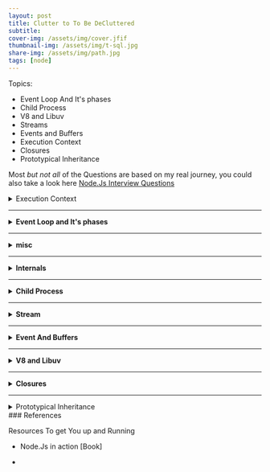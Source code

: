 ```yaml
---
layout: post
title: Clutter to To Be DeCluttered
subtitle: 
cover-img: /assets/img/cover.jfif
thumbnail-img: /assets/img/t-sql.jpg
share-img: /assets/img/path.jpg
tags: [node]
---
```

Topics:

- Event Loop And It's phases
- Child Process
- V8 and Libuv
- Streams
- Events and Buffers
- Execution Context
- Closures
- Prototypical Inheritance

Most _but not all_ of the Questions are based on my real journey, you could also take a look here <a href="https://www.fullstack.cafe/interview-questions/nodejs">Node.Js Interview Questions</a>

<details>
<summary>Execution Context</summary>

Execution Context has two main phases:

1. Creation phase
2. Execution Phase

```js
b();
console.log(a);

var a = 'welcome'

function b(){
    console.log("b is called")
}
```

```js
function a(){
    b();
    var c;
}

function b(){
    var b;
}

a();
var d;
```

</details>

---------------------------------------------------------------------------
<details>
<summary><strong>Event Loop and It's phases</strong></summary>

### Some of Node Internals

1. Event Loop

2. V8

3. Libuv and thread pool

Javascript is single threaded and event loop allow for asynchrounus tasks, but does this fact make node single threaded?

First, let's begin with the difference between compiled and interpreted language

| Compiled                                                                              | Interpreted                                                      |
| ------------------------------------------------------------------------------------- | ---------------------------------------------------------------- |
| Errors are detected during compiling                                                  | errors found when the code is run                                |
| the code won't compile until it's error free                                          | the interpreter translates and runs code one statement at a time |
| language written and compiled to machine code inside of an appplication [all at once] | interpreted run more slowly                                      |
| c, c++ ,Erlang, Go                                                                    | Node                                                             |
|                                                                                       |                                                                  |

![](./screenshots/compiled.jpg)
You should read those articles to know the journey of executing JS code from your local machine into the browser
<details>
<summary><strong>Read Further</strong></summary>

- <a href="https://blog.insiderattack.net/javascript-event-loop-vs-node-js-event-loop-aea2b1b85f5c">javascript-event-loop-vs-node-js-event-loop</a>

- <a href="https://blog.insiderattack.net/five-misconceptions-on-how-nodejs-works-edfb56f7b3a6">five-misconceptions-on-how-nodejs-works</a>

- <a href="https://blog.insiderattack.net/deep-dive-into-worker-threads-in-node-js-e75e10546b11">deep-dive-into-worker-threads-in-node-js</a>

- <a href="https://blog.insiderattack.net/crossing-the-js-c-boundary-advanced-nodejs-internals-part-1-cb52957758d8">crossing-the-js-c-boundary-advanced-nodejs-internals (part 1)</a>
- <a href="https://blog.insiderattack.net/promises-next-ticks-and-immediates-nodejs-event-loop-part-3-9226cbe7a6aa">promises-next-ticks-and-immediates-nodejs-event-loop (part 3)</a>

- <a href="https://blog.insiderattack.net/timers-immediates-and-process-nexttick-nodejs-event-loop-part-2-2c53fd511bb3">timers-immediates-and-process-nexttick-nodejs-event-loop-part (part 2)</a>

- <a href="https://blog.insiderattack.net/event-loop-and-the-big-picture-nodejs-event-loop-part-1-1cb67a182810">event-loop-and-the-big-picture-nodejs-event-loop-part-1</a>

- <a href="https://blog.insiderattack.net/nodejs-streams-in-practice-980b3cdf4511">nodejs-streams-in-practice</a>

- <a href="https://blog.insiderattack.net/understanding-async-resources-with-async-hooks-3416de574f30">understanding-async-resources-with-async-hooks</a>

- <a href="https://www.youtube.com/watch?v=_c51fcXRLGw">link</a>

- <a href="https://www.youtube.com/watch?v=zphcsoSJMvM">link</a>

- <a href="https://blog.insiderattack.net/handling-io-nodejs-event-loop-part-4-418062f917d1">link</a>

- <a href="https://soshace.com/16-node-js-lessons-event-loop-libuv-library-pt-1/">16-node-js-lessons-event-loop-libuv-library-pt-1</a>

- <a href="https://soshace.com/16-node-js-lessons-event-loop-libuv-library-pt-2/">16-node-js-lessons-event-loop-libuv-library-pt-2</a>

- <a href="https://www.youtube.com/playlist?list=PLEfl6gYIDWgYmMGpQYYvc49escwlGvDUa">link</a>

- <a href="https://developpaper.com/viewing-nodejs-event-loop-from-libuv/">viewing-nodejs-event-loop-from-libuv</a>

- <a href="https://codingdao.com/libuv-source-analysis/pages/update/2016/04/25/tcp-io.html">link</a>

- <a href="https://github.com/yjhjstz/deep-into-node">deep-into-node</a>

- <a href="https://www.youtube.com/watch?v=LbwUETu7Rgc&list=PLFNSe3O8DiOQwYOUXr08sfaeCWn5SbWPS&index=3">link</a>
- <a href="https://www.telerik.com/blogs/journey-of-javascript-downloading-scripts-to-execution-part-i">link</a>
- <https://www.youtube.com/watch?v=oPo4EQmkjvY> (important)

- <a href="https://www.smashingmagazine.com/2020/04/nodejs-internals/">Node Internal</a>
- <a href="https://betterprogramming.pub/javascript-internals-under-the-hood-of-a-browser-f357378cc922">Javascript under the hood of a browser</a> (very important)

</details>

There are six phases of the event loop

1. Timers: executes callbacks using timers

, if there are timers set to `0 ms` or `setImmediate()`, they will run here, Incomplete timers will run in later iterations of the loop

2. Pending -> internal phase

3. Idle/Prepare -> internal phase

4. Poll - process I/O callbacks [fs, and etc]

5. Check - execute any `setImmediate()` timers added in the poll phase

6. Close - if all timers and i/o calls are done; the loop closes and the process ends, if not so, the loop continues till the there are not more timers or I/O calls

![](./screenshots/event-loop-1.jpg)
> `process.nextTick()` will alway run at the end of whichever phase is called and before the next phase
>
> usually the tasks running here are called `microtasks`

exerices for event loop

```js
console.log("Print Fifth");
console.log("print third");
console.log("Print first");
console.log("print second");
console.log("Print Fourth");
```

print them in order using event loop phases

```js
const fs = require("fs");
process.on("beforeExist", () => console.log("Print Fifth"));
setTimeout(() => console.log("Print Third"));

process.nextTick(() => console.log("Print Second"));

console.log("Print First");
fs.readFile(__filename, () => {
  setImmediate(() => console.log("Print Forth"));
});
```

each phase has it's own queue.

</details>

--------------------------------------------------------------------

<details>
    <summary><strong>misc</strong></summary>
Node Globals

setTimeout()

clearTimeout()

clearInterval()

setInterva()

we've also global

global.setTimeout();

variable are not added to the global object

```js
let my_var = 13;
_;

console.log(global.my_var); // undefine
```

### The module system

```js
Module Wrapper Function
(function (exports, require, module, __filename, __dirname){
    // your code
    console.log(__filename);
    console.log(__dirname);
    module.exports = something;
})()
```

require and exports, etc are local to every module (file)

node added new timer called `setImmediate` which allows you to run async code within input-output block without circling back to the start of the event loop

`console.log` on the browser is part of the development tools, on node it's part of node itself and print to the terminal

`process` is not available on the browser APIs, because it relates only to the process of running file with node.js,

the main task of the `process` is to give you information about the current process running and you can add additional events before the process ends

or to give the `process` additional arguments entered when running node [provide input]

console.log(module);

```js
$ node index.js var1 var2
[
    '/usr/local/bin/node',
    '/Users/user/Desktop/app/index.js',
    'var1',
    'var2'
]
const logger = require('utils/logger')
```

> It is standard to name the const the same as the file or module name. Omitting the file extension is safe and common practice

> but it is best practice to log to a file to save the data rather than just logging to the termina

```js
console.log("Server ready"); // show to the terminal using stdout
console.log("Server failed"); // show to the terminal using stderr
```

### process

process is just regular module on node

`beforeExit` allows for asynchronous calls which can make the process continue whereas `exit` only happens once all synchronous and asynchronous code is complete.

`process.stdout` and `console.log` is nearly identiacally the same, but one major difference is `process.stdout` does not enfore line breaks which is useful when creating progress bars

`process.argv` allows you to pass in arguments to your application which can be a common occurrence when needing to parse data from files.

`process.nextTick` allows you to run js between the different phases of the event loop

| Interpreted Language | The language is read by a runtime and executed on the spot and errors are found on execution |
| -------------------- | -------------------------------------------------------------------------------------------- |

```js
process.exitCode = 1;
process.on("beforeExist", () => {
  console.log("beforeExist event");
});
process.on("exit", (code) => {
  console.log(`exit event with code ${code}`);
});
console.log(process.env);

process.stdout.write("Hello world");
console.log(process.argv); // Array of argument passed
```

`path` module allows for cross-platform usage

1. `.resolve` get the absolute path from relative one

2. `.normalize` Normalizes any path by removing instances of `.` , turning double slashes into single slashes and removing a directory when `..` is found.

3. `.join` join strings to a directory

```js
const path = require("path");
console.log(path.resolve("index.js")); //root/bin/desktop/etc
console.log(path.normalize("./app//src//util/.."));
// app/src
console.log(path.join("/app", "src", "util", "..", "/index.js"));

// prints  /app/src/index.js
```

```js
import {promises as fsPromises} from 'fs';
const writeData = async () => {
    try{
    const openedFile = await fsPromises.open("writefile.txt", "a+");
    let newFile = await fsPromises.writeFile("writeFile.txt", "hello world");
    await openedFile.write("welcome");
    } catch(err){
        console.error(err);
    }
}
writeData();


const readFile = async () => {
    try{
        const buff = new Buffer.alloc(26); //space for 26 characters
        let openedFile = fsPromises.open('readFile.txt', "a+");
        await (await openedFile).read(buff, 0, 26);
        let readEntireFile = await fsPromises.readFile("writeFile.txt", "utf-8");
        console.log(readFile);
        console.log(buff);
    } catch(err){
        console.log(err);
    }

}
```

1. .write()

   1. does not overwrite content

   2. file must be open first

      ```js
      write(data, options)
      ```

2. .writeFile()

   1. overwrites existing file

      ```js
      writeFile(path, data, options)
      ```

***reading***

1. .read()

   1. read entire file

   2. read part of a file

   3. file must be openeed first

   4. requires a buffer to store read data

      ```js
      .read(buffer, options)
      ```

2. .readFile()

   1. read entire file

   2. more popular choice

      ```js
      .readFile(path, options)
      ```

**moving and renaming**

- renaming and moving are the same

- .rename()

- change path argument

- use .mkdir() if the directroy doesn't exist

`.rename(original_path, new_path)`

**Deleting files and directories**

- `.unlink()` method to remove file

- `.rmdir()` remove dir, will fail if the dir is not empty

- you can use 3rd path module `rimraf` to delete directories with files

`unlink(path), rmdir(path)`

</details>

--------------------------------------------------------------------

<details>
    <summary><strong>Internals</strong></summary>

<https://blog.insiderattack.net/javascript-event-loop-vs-node-js-event-loop-aea2b1b85f5c>
<https://blog.insiderattack.net/five-misconceptions-on-how-nodejs-works-edfb56f7b3a6>
<https://blog.insiderattack.net/deep-dive-into-worker-threads-in-node-js-e75e10546b11>
<https://blog.insiderattack.net/crossing-the-js-c-boundary-advanced-nodejs-internals-part-1-cb52957758d8>
<https://blog.insiderattack.net/promises-next-ticks-and-immediates-nodejs-event-loop-part-3-9226cbe7a6aa>
<https://blog.insiderattack.net/timers-immediates-and-process-nexttick-nodejs-event-loop-part-2-2c53fd511bb3>
<https://blog.insiderattack.net/event-loop-and-the-big-picture-nodejs-event-loop-part-1-1cb67a182810>
<https://blog.insiderattack.net/nodejs-streams-in-practice-980b3cdf4511>

<https://blog.insiderattack.net/understanding-async-resources-with-async-hooks-3416de574f30>
<https://www.youtube.com/watch?v=_c51fcXRLGw>
<https://www.youtube.com/watch?v=zphcsoSJMvM>
<https://blog.insiderattack.net/handling-io-nodejs-event-loop-part-4-418062f917d1>
<https://soshace.com/16-node-js-lessons-event-loop-libuv-library-pt-1/>
<https://soshace.com/16-node-js-lessons-event-loop-libuv-library-pt-2/>
<https://www.youtube.com/playlist?list=PLEfl6gYIDWgYmMGpQYYvc49escwlGvDUa>
<https://developpaper.com/viewing-nodejs-event-loop-from-libuv/>
<https://codingdao.com/libuv-source-analysis/pages/update/2016/04/25/tcp-io.html>
<https://github.com/yjhjstz/deep-into-node>
<https://www.youtube.com/watch?v=LbwUETu7Rgc&list=PLFNSe3O8DiOQwYOUXr08sfaeCWn5SbWPS&index=3>

<https://www.youtube.com/watch?v=oPo4EQmkjvY> (important)

</details>

------------------------------------------

<details>

<summary><strong>Child Process</strong></summary>

</details>

------------------------------------------

<details>

<summary><strong>Stream</strong></summary>

</details>

------------------------------------------

<details>

<summary><strong>Event And Buffers</strong></summary>

</details>

------------------------------------------

<details>

<summary><strong>V8 and Libuv</strong></summary>

</details>

--------------------------------

<details>
<summary><strong>Closures</strong></summary>

```js
function greet(x){
    return function(name){
        console.log(`${x}, {name}`);
    }
}
let hi = greet('hi');
hi('yousef');
```

```js
function buildFunctions(){
    var arr = [];
    for(var i = 0; i < 3; i++){
        arr.push(function(){
            console.log(i);
        })
    }
    return arr;
}
var fs = buildFunctions();
fs[0]();
fs[1]();
fs[2]();
```

```js
function buildFunctions(){
    var arr = [];
    for(var i = 0; i < 3; i++){
        let j = i;
        arr.push(function(){
            console.log(j);
        })
    }
    return arr;
}
```

using ES5, we can get around this problem

```js
function buildFunctions(){
    var arr  = [];
    for(var i = 0; i < 3; i++){
        arr.push(
            (function(j){
                console.log(j);
            })(i)
        )
    }
    return arr;
}
```

</details>

----------------------------------------------------------------------------

<details>
<summary>Prototypical Inheritance</summary>

</details>
### References

Resources To get You up and Running

- Node.Js in action [Book]

-
